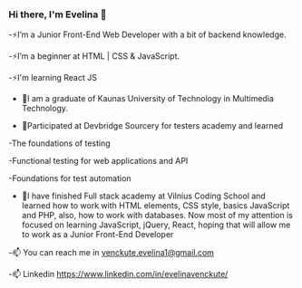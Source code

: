 ### Hi there, I'm Evelina 👋

-⚡I’m a Junior Front-End Web Developer with a bit of backend knowledge.

-⚡I’m a beginner at HTML | CSS & JavaScript.

-⚡I'm learning React JS 

- 📌I am a graduate of Kaunas University of Technology in Multimedia Technology. 

- 📌Participated at Devbridge Sourcery for testers academy and learned 

-The foundations of testing

-Functional testing for web applications and API

-Foundations for test automation

- 📌I have finished Full stack academy at Vilnius Coding School and learned how to work with HTML elements, CSS style, basics JavaScript and PHP, also, how to work with databases. Now most of my attention is focused on learning JavaScript, jQuery, React, hoping that will allow me to work as a Junior Front-End Developer

-📫 You can reach me in venckute.evelina1@gmail.com

-📫 Linkedin https://www.linkedin.com/in/evelinavenckute/
